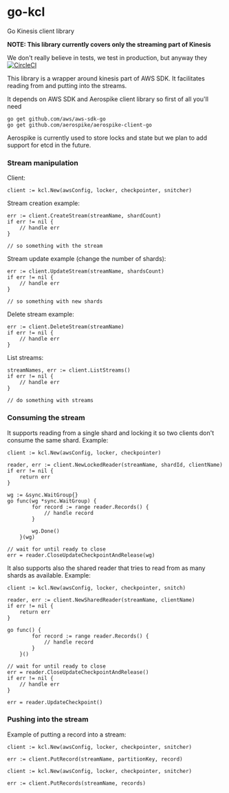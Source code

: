# go-kcl
Go Kinesis client library

**NOTE: This library currently covers only the streaming part of Kinesis**

We don't really believe in tests, we test in production, but anyway they [![CircleCI](https://circleci.com/gh/matijavizintin/go-kcl.svg?style=svg)](https://circleci.com/gh/matijavizintin/go-kcl)

This library is a wrapper around kinesis part of AWS SDK. It facilitates reading from and putting into the streams. 

It depends on AWS SDK and Aerospike client library so first of all you'll need
```
go get github.com/aws/aws-sdk-go
go get github.com/aerospike/aerospike-client-go
```
Aerospike is currently used to store locks and state but we plan to add support for etcd in the future.

### Stream manipulation
Client:
```
client := kcl.New(awsConfig, locker, checkpointer, snitcher)
```

Stream creation example:
```
err := client.CreateStream(streamName, shardCount)
if err != nil {
    // handle err
}

// so something with the stream
```

Stream update example (change the number of shards):
```
err := client.UpdateStream(streamName, shardsCount)
if err != nil {
    // handle err
}

// so something with new shards
```

Delete stream example:
```
err := client.DeleteStream(streamName)
if err != nil {
    // handle err
}

```

List streams:
```
streamNames, err := client.ListStreams()
if err != nil {
    // handle err
}

// do something with streams
```

### Consuming the stream
It supports reading from a single shard and locking it so two clients don't consume the same shard. Example:

```
client := kcl.New(awsConfig, locker, checkpointer)

reader, err := client.NewLockedReader(streamName, shardId, clientName)
if err != nil {
    return err
}

wg := &sync.WaitGroup{}
go func(wg *sync.WaitGroup) {
		for record := range reader.Records() {
			// handle record
		}
		
		wg.Done()
	}(wg)
	
// wait for until ready to close
err = reader.CloseUpdateCheckpointAndRelease(wg)
```

It also supports also the shared reader that tries to read from as many shards as available. Example:

```
client := kcl.New(awsConfig, locker, checkpointer, snitch)

reader, err := client.NewSharedReader(streamName, clientName)
if err != nil {
    return err
}

go func() {
		for record := range reader.Records() {
			// handle record
		}
	}()
	
// wait for until ready to close
err = reader.CloseUpdateCheckpointAndRelease()
if err != nil {
    // handle err
}

err = reader.UpdateCheckpoint()
```

### Pushing into the stream

Example of putting a record into a stream:

```
client := kcl.New(awsConfig, locker, checkpointer, snitcher)

err := client.PutRecord(streamName, partitionKey, record)
```

```
client := kcl.New(awsConfig, locker, checkpointer, snitcher)

err := client.PutRecords(streamName, records)
```
